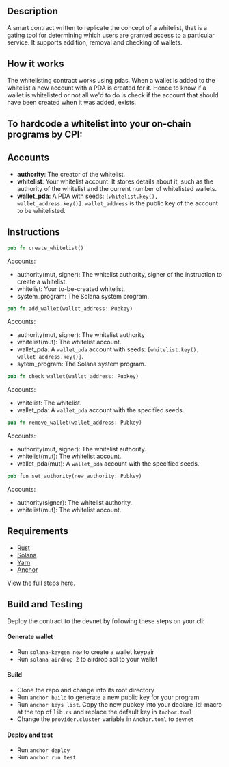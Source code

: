 ## Description
A smart contract written to replicate the concept of a whitelist, that is a gating tool for determining which users are granted access to a particular service. It supports addition, removal and checking of wallets.

## How it works
The whitelisting contract works using pdas. When a wallet is added to the whitelist a new account with a PDA is created for it. Hence to know if a wallet is whitelisted or not all we'd to do is check if
the account that should have been created when it was added, exists.


## To hardcode a whitelist into your on-chain programs by CPI:
## Accounts
- **authority**: The creator of the whitelist.
- **whitelist**: Your whitelist account. It stores details about it, such as the authority of the whitelist and the current number of whitelisted wallets.
- **wallet_pda**: A PDA with seeds: `[whitelist.key(), wallet_address.key()]`. `wallet_address` is the public key of the account to be whitelisted.

## Instructions
```rust
pub fn create_whitelist()
```
Accounts:
- authority(mut, signer): The whitelist authority, signer of the instruction to create a whitelist.
- whitelist: Your to-be-created whitelist.
- system_program: The Solana system program.

```rust
pub fn add_wallet(wallet_address: Pubkey)
```
Accounts:
- authority(mut, signer): The whitelist authority
- whitelist(mut): The whitelist account.
- wallet_pda: A `wallet_pda` account with seeds: `[whitelist.key(), wallet_address.key()]`.
- sytem_program: The Solana system program.

```rust
pub fn check_wallet(wallet_address: Pubkey)
```
Accounts:
- whitelist: The whitelist.
- wallet_pda: A `wallet_pda` account with the specified seeds.

```rust
pub fn remove_wallet(wallet_address: Pubkey)
```
Accounts:
- authority(mut, signer): The whitelist authority.
- whitelist(mut): The whitelist account.
- wallet_pda(mut): A `wallet_pda` account with the specified seeds.

```rust
pub fun set_authority(new_authority: Pubkey)
```
Accounts:
- authority(signer): The whitelist authority.
- whitelist(mut): The whitelist account.

## Requirements
- [Rust](https://www.rust-lang.org/tools/install)
- [Solana](https://docs.solana.com/cli/install-solana-cli-tools)
- [Yarn](https://yarnpkg.com/getting-started/install)
- [Anchor](https://book.anchor-lang.com/getting_started/installation.html)

View the full steps [here.](https://book.anchor-lang.com/getting_started/installation.html)

## Build and Testing
Deploy the contract to the devnet by following these steps on your cli:

#### Generate wallet
- Run ` solana-keygen new ` to create a wallet keypair
- Run ` solana airdrop 2 ` to airdrop sol to your wallet
#### Build
- Clone the repo and change into its root directory
- Run ` anchor build ` to generate a new public key for your program
- Run ` anchor keys list `. Copy the new pubkey into your declare_id!
macro at the top of `lib.rs` and replace the default key in `Anchor.toml`
- Change the `provider.cluster` variable in `Anchor.toml` to `devnet`
#### Deploy and test
- Run ` anchor deploy `
- Run ` anchor run test `








